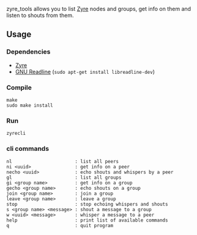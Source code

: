 zyre_tools allows you to list [Zyre](https://github.com/zeromq/zyre) nodes and groups, get info on them and listen to shouts from them.

## Usage

### Dependencies

- [Zyre](https://github.com/zeromq/zyre)
- [GNU Readline](http://tiswww.cwru.edu/php/chet/readline/rltop.html) (`sudo apt-get install libreadline-dev`)

### Compile
```
make
sudo make install
```

### Run
```
zyrecli
```

### cli commands
```
nl                       : list all peers
ni <uuid>                : get info on a peer
necho <uuid>             : echo shouts and whispers by a peer
gl                       : list all groups
gi <group name>          : get info on a group
gecho <group name>       : echo shouts on a group
join <group name>        : join a group
leave <group name>       : leave a group
stop                     : stop echoing whispers and shouts
s <group name> <message> : shout a message to a group
w <uuid> <message>       : whisper a message to a peer
help                     : print list of available commands
q                        : quit program
```
